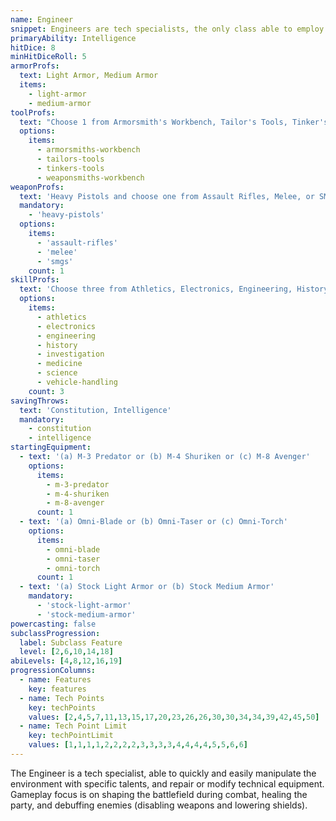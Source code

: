 ```yaml
---
name: Engineer
snippet: Engineers are tech specialists, the only class able to employ combat drones on the battlefield.
primaryAbility: Intelligence
hitDice: 8
minHitDiceRoll: 5
armorProfs:
  text: Light Armor, Medium Armor
  items:
    - light-armor
    - medium-armor
toolProfs:
  text: "Choose 1 from Armorsmith's Workbench, Tailor's Tools, Tinker's Tools, and Weaponsmith's Workbench"
  options:
    items:
      - armorsmiths-workbench
      - tailors-tools
      - tinkers-tools
      - weaponsmiths-workbench
weaponProfs:
  text: 'Heavy Pistols and choose one from Assault Rifles, Melee, or SMGs'
  mandatory:
    - 'heavy-pistols'
  options:
    items:
      - 'assault-rifles'
      - 'melee'
      - 'smgs'
    count: 1
skillProfs:
  text: 'Choose three from Athletics, Electronics, Engineering, History, Investigation, Medicine, Science, Vehicle Handling'
  options:
    items:
      - athletics
      - electronics
      - engineering
      - history
      - investigation
      - medicine
      - science
      - vehicle-handling
    count: 3
savingThrows:
  text: 'Constitution, Intelligence'
  mandatory:
    - constitution
    - intelligence
startingEquipment:
  - text: '(a) M-3 Predator or (b) M-4 Shuriken or (c) M-8 Avenger'
    options:
      items:
        - m-3-predator
        - m-4-shuriken
        - m-8-avenger
      count: 1
  - text: '(a) Omni-Blade or (b) Omni-Taser or (c) Omni-Torch'
    options:
      items:
        - omni-blade
        - omni-taser
        - omni-torch
      count: 1
  - text: '(a) Stock Light Armor or (b) Stock Medium Armor'
    mandatory:
      - 'stock-light-armor'
      - 'stock-medium-armor'
powercasting: false
subclassProgression:
  label: Subclass Feature
  level: [2,6,10,14,18]
abiLevels: [4,8,12,16,19]
progressionColumns:
  - name: Features
    key: features
  - name: Tech Points
    key: techPoints
    values: [2,4,5,7,11,13,15,17,20,23,26,26,30,30,34,34,39,42,45,50]
  - name: Tech Point Limit
    key: techPointLimit
    values: [1,1,1,1,2,2,2,2,3,3,3,3,4,4,4,4,5,5,6,6]
---
```

The Engineer is a tech specialist, able to quickly and easily manipulate the environment with specific talents, and repair or modify technical equipment. Gameplay focus is on shaping the battlefield during combat, healing the party, and debuffing enemies (disabling weapons and lowering shields).
